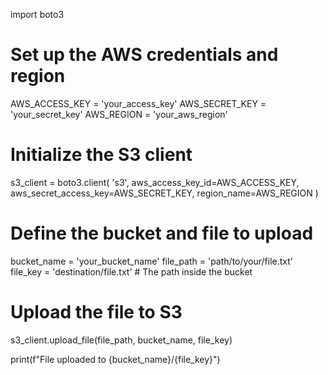 import boto3

# Set up the AWS credentials and region
AWS_ACCESS_KEY = 'your_access_key'
AWS_SECRET_KEY = 'your_secret_key'
AWS_REGION = 'your_aws_region'

# Initialize the S3 client
s3_client = boto3.client(
    's3',
    aws_access_key_id=AWS_ACCESS_KEY,
    aws_secret_access_key=AWS_SECRET_KEY,
    region_name=AWS_REGION
)

# Define the bucket and file to upload
bucket_name = 'your_bucket_name'
file_path = 'path/to/your/file.txt'
file_key = 'destination/file.txt'  # The path inside the bucket

# Upload the file to S3
s3_client.upload_file(file_path, bucket_name, file_key)

print(f"File uploaded to {bucket_name}/{file_key}")
